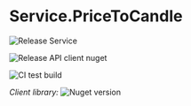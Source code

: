 # Service.PriceToCandle

![Release Service](https://github.com/MyJetWallet/Service.PriceToCandle/workflows/Release%20Service/badge.svg)

![Release API client nuget](https://github.com/MyJetWallet/Service.PriceToCandle/workflows/Release%20API%20client%20nuget/badge.svg)

![CI test build](https://github.com/MyJetWallet/Service.PriceToCandle/workflows/CI%20test%20build/badge.svg)

*Client library:* ![Nuget version](https://img.shields.io/nuget/v/MyJetWallet.Service.PriceToCandle.Client?label=MyJetWallet.Service.PriceToCandle.Client&style=social)

